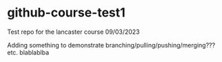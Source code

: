 # github-course-test1
Test repo for the lancaster course 09/03/2023

Adding something to demonstrate branching/pulling/pushing/merging??? etc. blablablba
